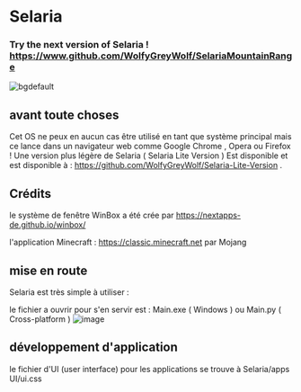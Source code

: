 # Selaria
### Try the next version of Selaria ! https://www.github.com/WolfyGreyWolf/SelariaMountainRange
![bgdefault](https://user-images.githubusercontent.com/77587065/153614505-e5d863e2-0752-4a0c-8f5a-cf633ba010b2.png)
## avant toute choses
Cet OS ne peux en aucun cas être utilisé en tant que système principal mais ce lance dans un navigateur web comme Google Chrome , Opera ou Firefox !
Une version plus légère de Selaria ( Selaria Lite Version ) Est disponible et est disponible à : https://github.com/WolfyGreyWolf/Selaria-Lite-Version .
## Crédits
le système de fenêtre WinBox a été crée par https://nextapps-de.github.io/winbox/

l'application Minecraft : https://classic.minecraft.net par Mojang
## mise en route
Selaria est très simple à utiliser :

le fichier a ouvrir pour s'en servir est : Main.exe ( Windows ) ou Main.py ( Cross-platform )
![image](https://user-images.githubusercontent.com/77587065/158867478-72ad6bee-730c-4e26-916d-305803ea9767.png)

## développement d'application

le fichier d'UI (user interface) pour les applications se trouve à Selaria/apps UI/ui.css
